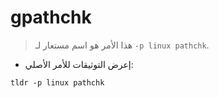 # gpathchk

> هذا الأمر هو اسم مستعار لـ `-p linux pathchk`.

- إعرض التوثيقات للأمر الأصلي:

`tldr -p linux pathchk`
